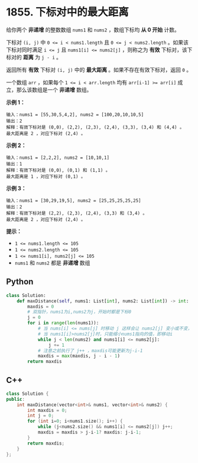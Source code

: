 # 1855. 下标对中的最大距离

给你两个 **非递增** 的整数数组 `nums1` 和 `nums2` ，数组下标均 **从 0 开始** 计数。

下标对 `(i, j)` 中 `0 <= i < nums1.length` 且 `0 <= j < nums2.length` 。如果该下标对同时满足 `i <= j` 且 `nums1[i] <= nums2[j]` ，则称之为 **有效** 下标对，该下标对的 **距离** 为 `j - i` 。

返回所有 **有效** 下标对 `(i, j)` 中的 **最大距离** 。如果不存在有效下标对，返回 `0` 。

一个数组 `arr` ，如果每个 `1 <= i < arr.length` 均有 `arr[i-1] >= arr[i]` 成立，那么该数组是一个 **非递增** 数组。

**示例 1：**

```
输入：nums1 = [55,30,5,4,2], nums2 = [100,20,10,10,5]
输出：2
解释：有效下标对是 (0,0), (2,2), (2,3), (2,4), (3,3), (3,4) 和 (4,4) 。
最大距离是 2 ，对应下标对 (2,4) 。
```

**示例 2：**

```
输入：nums1 = [2,2,2], nums2 = [10,10,1]
输出：1
解释：有效下标对是 (0,0), (0,1) 和 (1,1) 。
最大距离是 1 ，对应下标对 (0,1) 。
```

**示例 3：**

```
输入：nums1 = [30,29,19,5], nums2 = [25,25,25,25,25]
输出：2
解释：有效下标对是 (2,2), (2,3), (2,4), (3,3) 和 (3,4) 。
最大距离是 2 ，对应下标对 (2,4) 。
```

**提示：**

- `1 <= nums1.length <= 105`
- `1 <= nums2.length <= 105`
- `1 <= nums1[i], nums2[j] <= 105`
- `nums1` 和 `nums2` 都是 **非递增** 数组



## Python

```python
class Solution:
    def maxDistance(self, nums1: List[int], nums2: List[int]) -> int:
        maxdis = 0
        # 双指针，nums1为i,nums2为j，开始时都是下标0
        j = 0
        for i in range(len(nums1)):
            # 当 nums[i] <= nums[j] 时移动 j 这样会让 nums2[j] 变小或不变，直到 nums1[i] > nums2[j],注意j的边界必须放在判断条件之前
            # 当 nums1[i]>nums2[j]时，只能缩小nums1指向的值，即移动i
            while j < len(nums2) and nums1[i] <= nums2[j]:
                j += 1
            # 注意之前执行了 j++ ，maxdis可能更新为j-i-1
            maxdis = max(maxdis, j - i - 1)
        return maxdis
```



## C++

```cpp
class Solution {
public:
    int maxDistance(vector<int>& nums1, vector<int>& nums2) {
        int maxdis = 0;
        int j = 0;
        for (int i=0; i<nums1.size(); i++) {
            while (j<nums2.size() && nums1[i] <= nums2[j]) j++;
            maxdis = maxdis > j-i-1? maxdis: j-i-1;
        }
        return maxdis;
    }
};
```

